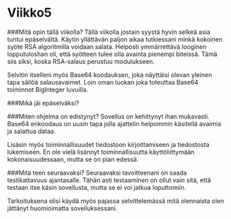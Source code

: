 # Viikko5
###Mitä opin tällä viikolla?
Tällä viikolla jostain syystä hyvin selkeä asia tuntui epäselvältä. Käytin yllättävän paljon aikaa tutkiessani minkä kokoinen syöte RSA algoritmilla voidaan salata. Helposti ymmärrettävä looginen lopputuloshan oli, että syötteen tulee olla avainta pienempi biteissä. Tämä siis siksi, koska RSA-salaus perustuu modulukseen.

Selvitin itselleni myös Base64 koodauksen, joka näyttäisi olevan yleinen tapa säilöä salausavaimet. Loin oman luokan joka toteuttaa Base64 toiminnot BigInteger luvuilla.

###Mikä jäi epäselväksi?


###Miten ohjelma on edistynyt?
Sovellus on kehittynyt ihan mukavasti. Base64 enkoodaus on uusin tapa jolla ajattelin helpommin käsitellä avaimia ja salattua dataa.

Lisäsin myös toiminnallisuudet tiedostoon kirjoittamiseen ja tiedostosta lukemiseen. En ole vielä lisännyt toiminnallisuutta käyttöliittymään kokonaisuudessaan, mutta se on pian edessä.

###Mitä teen seuraavaksi?
Seuraavaksi tavoitteenani on saada testikattavuus ajantasalle. Tähän asti testaaminen on ollut vain sitä, että testaan itse käsin sovellusta, mutta se ei voi jatkua loputtomiin.

Tarkoituksena olisi käydä myös pajassa selvittelemässä mitä olennaista olen jättänyt huomioimatta sovelluksessani.
